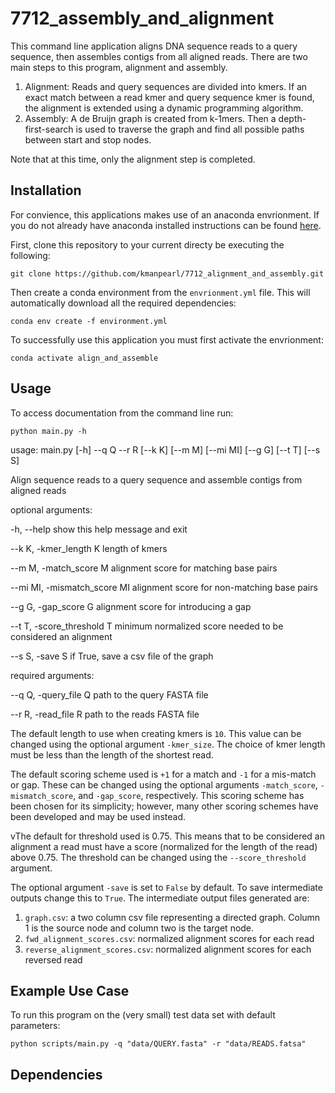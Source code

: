 # 7712_assembly_and_alignment

This command line application aligns DNA sequence reads to a query sequence, then assembles contigs from all aligned reads. 
There are two main steps to this program, alignment and assembly. 

1. Alignment: Reads and query sequences are divided into kmers. 
If an exact match between a read kmer and query sequence kmer is found, the alignment is extended using a dynamic programming algorithm. 
2. Assembly: A de Bruijn graph is created from k-1mers.
Then a depth-first-search is used to traverse the graph and find all possible paths between start and stop nodes. 

Note that at this time, only the alignment step is completed. 

## Installation 

For convience, this applications makes use of an anaconda envrionment. 
If you do not already have anaconda installed instructions can be found [here](https://docs.anaconda.com/anaconda/install/). 

First, clone this repository to your current directy be executing the following:

`git clone https://github.com/kmanpearl/7712_alignment_and_assembly.git`


Then create a conda environment from the `envrionment.yml` file. 
This will automatically download all the required dependencies: 

`conda env create -f environment.yml`

To successfully use this application you must first activate the envrionment:

`conda activate align_and_assemble`

## Usage 

To access documentation from the command line run:

`python main.py -h`

usage: main.py [-h] --q Q --r R [--k K] [--m M] [--mi MI] [--g G] [--t T] [--s S]

Align sequence reads to a query sequence and assemble contigs from aligned reads

optional arguments:

  -h, --help            show this help message and exit

  --k K, -kmer_length K   length of kmers

  --m M, -match_score M
                        alignment score for matching base pairs

  --mi MI, -mismatch_score MI
                        alignment score for non-matching base pairs

  --g G, -gap_score G   alignment score for introducing a gap

  --t T, -score_threshold T
                        minimum normalized score needed to be considered an alignment

  --s S, -save S        if True, save a csv file of the graph

required arguments:

  --q Q, -query_file Q  path to the query FASTA file

  --r R, -read_file R   path to the reads FASTA file

The default length to use when creating kmers is `10`. 
This value can be changed using the optional argument `-kmer_size`. 
The choice of kmer length must be less than the length of the shortest read. 

The default scoring scheme used is `+1` for a match and `-1` for a mis-match or gap. 
These can be changed using the optional arguments `-match_score`, `-mismatch_score`, and `-gap_score`, respectively. 
This scoring scheme has been chosen for its simplicity; 
however, many other scoring schemes have been developed and may be used instead. 

vThe default for threshold used is 0.75. 
This means that to be considered an alignment a read must have a score (normalized for the length of the read) above 0.75. 
The threshold can be changed using the  `--score_threshold` argument.

The optional argument `-save` is set to `False` by default. 
To save intermediate outputs change this to `True`.
The intermediate output files generated are:


1. `graph.csv`: a two column csv file representing a directed graph.
Column 1 is the source node and column two is the target node. 
1. `fwd_alignment_scores.csv`: normalized alignment scores for each read 
2. `reverse_alignment_scores.csv`: normalized alignment scores for each reversed read 


## Example Use Case 

To run this program on the (very small) test data set with default parameters:

`python scripts/main.py -q "data/QUERY.fasta" -r "data/READS.fatsa"`


## Dependencies 